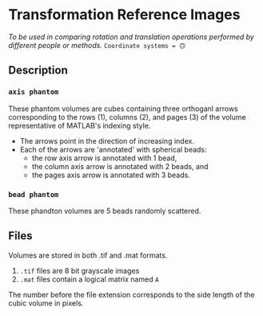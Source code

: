 # Transformation Reference Images
*To be used in comparing rotation and translation operations performed by 
different people or methods.* `Coordinate systems = 🙃`

## Description
### `axis phantom`
These phantom volumes are cubes containing three orthoganl arrows corresponding to the 
rows (1), columns (2), and pages (3) of the volume representative of MATLAB's indexing style. 
* The arrows point in the direction of increasing index. 
* Each of the arrows are 'annotated' with spherical beads: 
  * the row axis arrow is annotated with 1 bead, 
  * the column axis arrow is annotated with 2 beads, and 
  * the pages axis arrow is annotated with 3 beads.

### `bead phantom`
These phandton volumes are 5 beads randomly scattered. 

## Files
Volumes are stored in both .tif and .mat formats.
1. `.tif` files are 8 bit grayscale images
1. `.mat` files contain a logical matrix named `A`

The number before the file extension corresponds to the side length
of the cubic volume in pixels.
